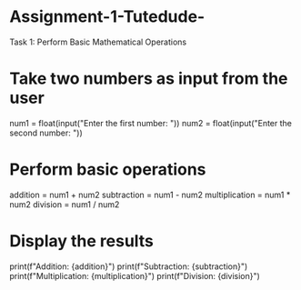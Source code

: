 # Assignment-1-Tutedude-
Task 1: Perform Basic Mathematical Operations
# Take two numbers as input from the user
num1 = float(input("Enter the first number: "))
num2 = float(input("Enter the second number: "))

# Perform basic operations
addition = num1 + num2
subtraction = num1 - num2
multiplication = num1 * num2
division = num1 / num2

# Display the results
print(f"Addition: {addition}")
print(f"Subtraction: {subtraction}")
print(f"Multiplication: {multiplication}")
print(f"Division: {division}")

